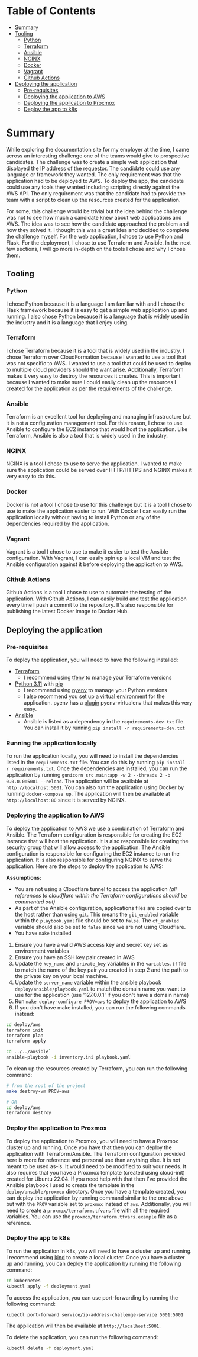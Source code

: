 Table of Contents
=================
   * [Summary](#summary)
   * [Tooling](#tooling)
      * [Python](#python)
      * [Terraform](#terraform)
      * [Ansible](#ansible)
      * [NGINX](#nginx)
      * [Docker](#docker)
      * [Vagrant](#vagrant)
      * [Github Actions](#github-actions)
   * [Deploying the application](#deploying-the-application)
      * [Pre-requisites](#pre-requisites)
      * [Deploying the application to AWS](#deploying-the-application-to-aws)
      * [Deploying the application to Proxmox](#deploying-the-application-to-proxmox)
      * [Deploy the app to k8s](#deploy-the-app-to-k8s)

# Summary

While exploring the documentation site for my employer at the time, I came across an interesting challenge one of the teams would give to prospective candidates. The challenge was to create a simple web application that displayed the IP address of the requestor. The candidate could use any language or framework they wanted. The only requirement was that the application had to be deployed to AWS. To deploy the app, the candidate could use any tools they wanted including scripting directly against the AWS API. The only requirement was that the candidate had to provide the team with a script to clean up the resources created for the application.

For some, this challenge would be trivial but the idea behind the challenge was not to see how much a candidate knew about web applications and AWS. The idea was to see how the candidate approached the problem and how they solved it. I thought this was a great idea and decided to complete the challenge myself. For the web application, I chose to use Python and Flask. For the deployment, I chose to use Terraform and Ansible. In the next few sections, I will go more in-depth on the tools I chose and why I chose them.

## Tooling

### Python

I chose Python because it is a language I am familiar with and I chose the Flask framework because it is easy to get a simple web application up and running. I also chose Python because it is a language that is widely used in the industry and it is a language that I enjoy using.

### Terraform

I chose Terraform because it is a tool that is widely used in the industry. I chose Terraform over CloudFormation because I wanted to use a tool that was not specific to AWS. I wanted to use a tool that could be used to deploy to multiple cloud providers should the want arise. Additionally, Terraform makes it very easy to destroy the resources it creates. This is important because I wanted to make sure I could easily clean up the resources I created for the application as per the requirements of the challenge.

### Ansible

Terraform is an excellent tool for deploying and managing infrastructure but it is not a configuration management tool. For this reason, I chose to use Ansible to configure the EC2 instance that would host the application. Like Terraform, Ansible is also a tool that is widely used in the industry.

### NGINX

NGINX is a tool I chose to use to serve the application. I wanted to make sure the application could be served over HTTP/HTTPS and NGINX makes it very easy to do this.

### Docker

Docker is not a tool I chose to use for this challenge but it is a tool I chose to use to make the application easier to run. With Docker I can easily run the application locally without having to install Python or any of the dependencies required by the application.

### Vagrant

Vagrant is a tool I chose to use to make it easier to test the Ansible configuration. With Vagrant, I can easily spin up a local VM and test the Ansible configuration against it before deploying the application to AWS.

### Github Actions

Github Actions is a tool I chose to use to automate the testing of the application. With Github Actions, I can easily build and test the application every time I push a commit to the repository. It's also responsible for publishing the latest Docker image to Docker Hub.

## Deploying the application

### Pre-requisites

To deploy the application, you will need to have the following installed:

* [Terraform](https://www.terraform.io/downloads.html)
  * I recommend using [tfenv](https://github.com/tfutils/tfenv) to manage your Terraform versions
* [Python 3.11](https://www.python.org/downloads/) with [pip](https://pip.pypa.io/en/stable/installing/)
    * I recommend using [pyenv](https://github.com/pyenv/pyenv) to manage your Python versions
    * I also recommend you set up a [virtual environment](https://docs.python.org/3/tutorial/venv.html) for the application. pyenv has a [plugin](https://github.com/pyenv/pyenv-virtualenv) pyenv-virtualenv that makes this very easy.
* [Ansible](https://docs.ansible.com/ansible/latest/installation_guide/intro_installation.html)
  * Ansible is listed as a dependency in the `requirements-dev.txt` file. You can install it by running `pip install -r requirements-dev.txt`

### Running the application locally

To run the application locally, you will need to install the dependencies listed in the `requirements.txt` file. You can do this by running `pip install -r requirements.txt`. Once the dependencies are installed, you can run the application by running `gunicorn src.main:app -w 2 --threads 2 -b 0.0.0.0:5001 --reload`. The application will be available at `http://localhost:5001`. You can also run the application using Docker by running `docker-compose up`. The application will then be available at `http://localhost:80` since it is served by NGINX.

### Deploying the application to AWS

To deploy the application to AWS we use a combination of Terraform and Ansible. The Terraform configuration is responsible for creating the EC2 instance that will host the application. It is also responsible for creating the security group that will allow access to the application. The Ansible configuration is responsible for configuring the EC2 instance to run the application. It is also responsible for configuring NGINX to serve the application. Here are the steps to deploy the application to AWS:

**Assumptions:**
* You are not using a Cloudflare tunnel to access the application *(all references to cloudflare within the Terraform configurations should be commented out)*
* As part of the Ansible configuration, applications files are copied over to the host rather than using `git`. This means the `git_enabled` variable within the `playbook.yaml` file should be set to `false`. The `cf_enabled` variable should also be set to `false` since we are not using Cloudflare.
* You have `make` installed

1. Ensure you have a valid AWS access key and secret key set as environment variables
2. Ensure you have an SSH key pair created in AWS
3. Update the `key_name` and `private_key` variables in the `variables.tf` file to match the name of the key pair you created in step 2 and the path to the private key on your local machine.
4. Update the `server_name` variable within the ansible playbook `deploy/ansible/playbook.yaml` to match the domain name you want to use for the application (use '127.0.0.1' if you don't have a domain name)
5. Run `make deploy-configure PROV=aws` to deploy the application to AWS
6. If you don't have make installed, you can run the following commands instead:

```bash
cd deploy/aws
terraform init
terraform plan
terraform apply

cd ../../ansible`
ansible-playbook -i inventory.ini playbook.yaml
```

To clean up the resources created by Terraform, you can run the following command:

```bash
# from the root of the project
make destroy-vm PROV=aws

# OR
cd deploy/aws
terraform destroy
```

### Deploy the application to Proxmox

To deploy the application to Proxmox, you will need to have a Proxmox cluster up and running. Once you have that then you can deploy the application with Terraform/Ansible. The Terraform configuration provided here is more for reference and personal use than anything else. It is not meant to be used as-is. It would need to be modified to suit your needs. It also requires that you have a Proxmox template (created using cloud-init) created for Ubuntu 22.04. If you need help with that then I've provided the Ansible playbook I used to create the template in the `deploy/ansible/proxmox` directory. Once you have a template created, you can deploy the application by running command similar to the one above but with the `PROV` variable set to `proxmox` instead of `aws`. Additionally, you will need to create a `proxmox/terraform.tfvars` file with all the required variables. You can use the `proxmox/terraform.tfvars.example` file as a reference.

### Deploy the app to k8s

To run the application in k8s, you will need to have a cluster up and running. I recommend using [kind](https://kind.sigs.k8s.io/docs/user/quick-start/) to create a local cluster. Once you have a cluster up and running, you can deploy the application by running the following command:

```bash
cd kubernetes
kubectl apply -f deployment.yaml
```

To access the application, you can use port-forwarding by running the following command:

```bash
kubectl port-forward service/ip-address-challenge-service 5001:5001
```

The application will then be available at `http://localhost:5001`.

To delete the application, you can run the following command:

```bash
kubectl delete -f deployment.yaml
```
